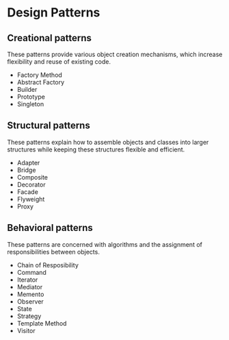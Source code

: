 # Design Patterns

## Creational patterns
These patterns provide various object creation mechanisms, which increase flexibility and reuse of existing code.

- Factory Method
- Abstract Factory
- Builder
- Prototype
- Singleton

## Structural patterns
These patterns explain how to assemble objects and classes into larger structures while keeping these structures flexible and efficient.

- Adapter
- Bridge
- Composite
- Decorator
- Facade
- Flyweight
- Proxy


## Behavioral patterns
These patterns are concerned with algorithms and the assignment of responsibilities between objects.

- Chain of Resposibility
- Command
- Iterator
- Mediator
- Memento
- Observer
- State
- Strategy
- Template Method
- Visitor